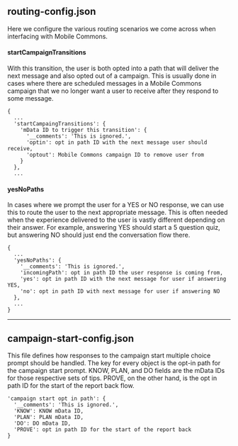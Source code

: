 ## routing-config.json
Here we configure the various routing scenarios we come across when interfacing
with Mobile Commons.

#### startCampaignTransitions
With this transition, the user is both opted into a path that will deliver the next message and also opted out of a campaign. This is usually done in cases where there are scheduled messages in a Mobile Commons campaign that we no longer want a user to receive after they respond to some message.

```
{
  ...
  'startCampaingTransitions': {
    'mData ID to trigger this transition': {
      '__comments': 'This is ignored.',
      'optin': opt in path ID with the next message user should receive,
      'optout': Mobile Commons campaign ID to remove user from
    }
  },
  ...
```

#### yesNoPaths
In cases where we prompt the user for a YES or NO response, we can use this to route the user to the next appropriate message. This is often needed when the experience delivered to the user is vastly different depending on their answer. For example, answering YES should start a 5 question quiz, but answering NO should just end the conversation flow there.

```
{
  ...
  'yesNoPaths': {
    '__comments': 'This is ignored.',
    'incomingPath': opt in path ID the user response is coming from,
    'yes': opt in path ID with the next message for user if answering YES,
    'no': opt in path ID with next message for user if answering NO
  },
  ...
}
```

----

## campaign-start-config.json
This file defines how responses to the campaign start multiple choice prompt
should be handled. The key for every object is the opt-in path for the
campaign start prompt. KNOW, PLAN, and DO fields are the mData IDs for those
respective sets of tips. PROVE, on the other hand, is the opt in path ID for
the start of the report back flow.

```
'campaign start opt in path': {
  '__comments': 'This is ignored.',
  'KNOW': KNOW mData ID,
  'PLAN': PLAN mData ID,
  'DO': DO mData ID,
  'PROVE': opt in path ID for the start of the report back
}
```
